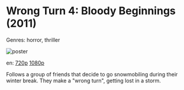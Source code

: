 # Wrong Turn 4: Bloody Beginnings (2011)

Genres: horror, thriller

![poster](http://image.tmdb.org/t/p/w500/ogAYr3SdD5j2bFRX5briSOhe0Rw.jpg)

en:
  [720p](magnet:?xt=urn:btih:5D2F2FDF4D706CE9ECAABC3B87F593693076D64D&tr=udp://glotorrents.pw:6969/announce&tr=udp://tracker.opentrackr.org:1337/announce&tr=udp://torrent.gresille.org:80/announce&tr=udp://tracker.openbittorrent.com:80&tr=udp://tracker.coppersurfer.tk:6969&tr=udp://tracker.leechers-paradise.org:6969&tr=udp://p4p.arenabg.ch:1337&tr=udp://tracker.internetwarriors.net:1337)
  [1080p](magnet:?xt=urn:btih:26D3E33D2310A48651AA75EB4C1548EF4A70620D&tr=udp://glotorrents.pw:6969/announce&tr=udp://tracker.opentrackr.org:1337/announce&tr=udp://torrent.gresille.org:80/announce&tr=udp://tracker.openbittorrent.com:80&tr=udp://tracker.coppersurfer.tk:6969&tr=udp://tracker.leechers-paradise.org:6969&tr=udp://p4p.arenabg.ch:1337&tr=udp://tracker.internetwarriors.net:1337)
  


Follows a group of friends that decide to go snowmobiling during their winter break. They make a "wrong turn", getting lost in a storm.